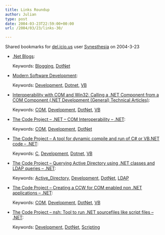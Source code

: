 ```yaml
---
title: Links Roundup
author: Julian
type: post
date: 2004-03-23T22:59:00+00:00
url: /2004/03/23/links-30/

---
```

Shared bookmarks for [del.icio.us][1] user  [Synesthesia][2] on 2004-3-23

  * [.Net Blogs][3]:
   
    Keywords: [Blogging][4], [DotNet][5]
  * [Modern Software Development][6]:
   
    Keywords: [Development][7], [Dotnet][8], [VB][9]
  * [Interoperability with COM and Win32: Calling a .NET Component from a COM Component (.NET Development (General) Technical Articles)][10]:
   
    Keywords: [COM][11], [Development][7], [DotNet][5], [VB][9]
  * [The Code Project &#8211; .NET &#8211; COM Interoperability &#8211; .NET][12]:
   
    Keywords: [COM][11], [Development][7], [DotNet][5]
  * [The Code Project &#8211; A tool for dynamic compile and run of C# or VB.NET code &#8211; .NET][13]:
   
    Keywords: [C][14], [Development][7], [Dotnet][8], [VB][9]
  * [The Code Project &#8211; Querying Active Directory using .NET classes and LDAP queries &#8211; .NET][15]:
   
    Keywords: [Active_Directory][16], [Development][7], [DotNet][5], [LDAP][17]
  * [The Code Project &#8211; Creating a CCW for COM enabled non .NET applications &#8211; .NET][18]:
   
    Keywords: [COM][11], [Development][7], [DotNet][5], [VB][9]
  * [The Code Project &#8211; nsh: Tool to run .NET sourcefiles like script files &#8211; .NET][19]:
   
    Keywords: [Development][7], [DotNet][5], [Scripting][20]

 [1]: https://del.icio.us/
 [2]: https://del.icio.us/synesthesia
 [3]: https://msdn.microsoft.com/vbasic/community/blogs/default.aspx "https://msdn.microsoft.com/vbasic/community/blogs/default.aspx"
 [4]: https://del.icio.us/synesthesia/Blogging
 [5]: https://del.icio.us/synesthesia/DotNet
 [6]: https://msdn.microsoft.com/vbasic/community/webcasts/modern/default.aspx "https://msdn.microsoft.com/vbasic/community/webcasts/modern/default.aspx"
 [7]: https://del.icio.us/synesthesia/Development
 [8]: https://del.icio.us/synesthesia/Dotnet
 [9]: https://del.icio.us/synesthesia/VB
 [10]: https://msdn.microsoft.com/vstudio/using/understand/interop/default.aspx?pull=/library/en-us/dndotnet/html/callnetfrcom.asp "https://msdn.microsoft.com/vstudio/using/understand/interop/default.aspx?pull=/library/en-us/dndotnet/html/callnetfrcom.asp"
 [11]: https://del.icio.us/synesthesia/COM
 [12]: https://www.codeproject.com/dotnet/COM_DOTNET_INTEROP.asp "https://www.codeproject.com/dotnet/COM_DOTNET_INTEROP.asp"
 [13]: https://www.codeproject.com/dotnet/DynamicCompileAndRun.asp "https://www.codeproject.com/dotnet/DynamicCompileAndRun.asp"
 [14]: https://del.icio.us/synesthesia/C
 [15]: https://www.codeproject.com/dotnet/activedirquery.asp "https://www.codeproject.com/dotnet/activedirquery.asp"
 [16]: https://del.icio.us/synesthesia/Active_Directory
 [17]: https://del.icio.us/synesthesia/LDAP
 [18]: https://www.codeproject.com/dotnet/nettocom.asp "https://www.codeproject.com/dotnet/nettocom.asp"
 [19]: https://www.codeproject.com/dotnet/nscripttool.asp "https://www.codeproject.com/dotnet/nscripttool.asp"
 [20]: https://del.icio.us/synesthesia/Scripting